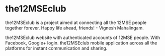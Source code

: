 # the12MSEclub
the12MSEclub is a project aimed at connecting all the 12MSE people together forever. Happy life ahead, friends! - Vignesh Mahalingam.

the12MSEclub website with authenticated accounts of 12MSE people. With Facebook, Google+ login.
the12MSEclub mobile application across all the platforms for instant communication and sharing.
